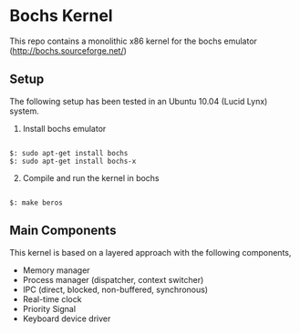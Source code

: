 Bochs Kernel
============
This repo contains a monolithic x86 kernel for the bochs emulator (http://bochs.sourceforge.net/)


Setup
-------
The following setup has been tested in an Ubuntu 10.04 (Lucid Lynx) system.

1. Install bochs emulator <br />
<code>
$: sudo apt-get install bochs
$: sudo apt-get install bochs-x
</code>

2. Compile and run the kernel in bochs <br />
<code>
$: make beros
</code>


Main Components
---------------
This kernel is based on a layered approach with the following components,
* Memory manager
* Process manager (dispatcher, context switcher)
* IPC (direct, blocked, non-buffered, synchronous)
* Real-time clock
* Priority Signal 
* Keyboard device driver


